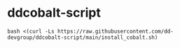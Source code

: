 # ddcobalt-script

```
bash <(curl -Ls https://raw.githubusercontent.com/dd-devgroup/ddcobalt-script/main/install_cobalt.sh)
```
